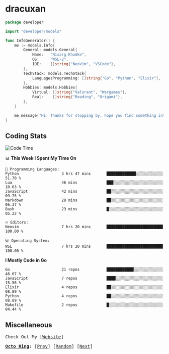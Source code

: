 <!-- Banner -->
<!--
<img src="https://i.imgur.com/mz4ym1F.png" style="max-height:550px"/>
-->



<!-- Coded Intro -->
# dracuxan

```go
package developer

import "developer/models"

func InfoGenerator() {
	me := models.Info{
		General: models.General{
			Name:   "Nisarg Khodke",
			OS:     "WSL-2",
			IDE:    []string{"NeoVim", "VSCode"},
		},
		TechStack: models.TechStack{
			LanguagesProgramming: []string{"Go", "Python", "Elixir"},
		},
		Hobbies: models.Hobbies{
			Virtual: []string{"Valorant", "Wargames"},
			Real:    []string{"Reading", "Origami"},
		},		
	}

	me.message("Hi! Thanks for stopping by, hope you find something interesting!") 
}
```

## Coding Stats


<!--START_SECTION:waka-->
![Code Time](http://img.shields.io/badge/Code%20Time-77%20hrs%2016%20mins-blue)

📊 **This Week I Spent My Time On** 

```text
💬 Programming Languages: 
Python                   3 hrs 47 mins       █████████████░░░░░░░░░░░░   51.70 % 
Lua                      46 mins             ███░░░░░░░░░░░░░░░░░░░░░░   10.63 % 
JavaScript               42 mins             ██░░░░░░░░░░░░░░░░░░░░░░░   09.75 % 
Markdown                 28 mins             ██░░░░░░░░░░░░░░░░░░░░░░░   06.37 % 
Bash                     23 mins             █░░░░░░░░░░░░░░░░░░░░░░░░   05.22 % 

🔥 Editors: 
Neovim                   7 hrs 20 mins       █████████████████████████   100.00 % 

💻 Operating System: 
WSL                      7 hrs 20 mins       █████████████████████████   100.00 % 
```

**I Mostly Code in Go** 

```text
Go                       21 repos            ████████████░░░░░░░░░░░░░   46.67 % 
JavaScript               7 repos             ████░░░░░░░░░░░░░░░░░░░░░   15.56 % 
Elixir                   4 repos             ██░░░░░░░░░░░░░░░░░░░░░░░   08.89 % 
Python                   4 repos             ██░░░░░░░░░░░░░░░░░░░░░░░   08.89 % 
Makefile                 2 repos             █░░░░░░░░░░░░░░░░░░░░░░░░   04.44 % 
```




<!--END_SECTION:waka-->

## Miscellaneous

<samp>
	
Check Out My [[Website](bynisarg.in)]

[**Octo Ring**](https://octo-ring.com/):
[[Prev](https://octo-ring.com/p/dracuxan/prev)]  [[Random](https://octo-ring.com/p/dracuxan/random)]  [[Next](https://octo-ring.com/p/dracuxan/next)]

</samp>
